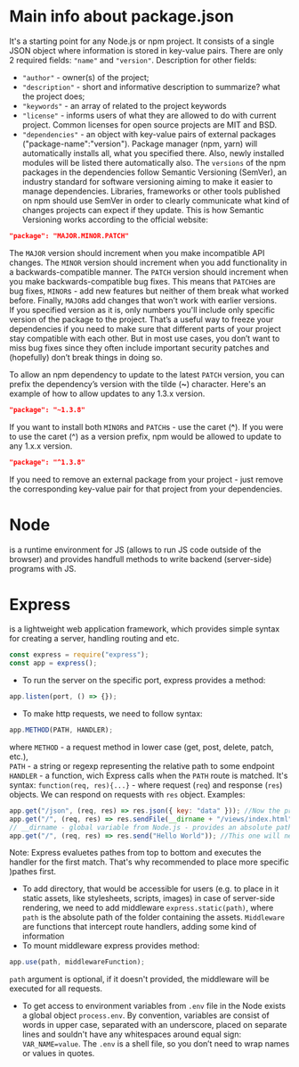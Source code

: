 # Main info about package.json

It's a starting point for any Node.js or npm project. It consists of a single JSON object where information is stored in key-value pairs. There are only 2 required fields: `"name"` and `"version"`.
Description for other fields:

- `"author"` - owner(s) of the project;
- `"description"` - short and informative description to summarize? what the project does;
- `"keywords"` - an array of related to the project keywords
- `"license"` - informs users of what they are allowed to do with current project. Common licenses for open source projects are MIT and BSD.
- `"dependencies"` - an object with key-value pairs of external packages ("package-name":"version"). Package manager (npm, yarn) will automatically installs all, what you specified there. Also, newly installed modules will be listed there automatically also. The `versions` of the npm packages in the dependencies follow Semantic Versioning (SemVer), an industry standard for software versioning aiming to make it easier to manage dependencies. Libraries, frameworks or other tools published on npm should use SemVer in order to clearly communicate what kind of changes projects can expect if they update. This is how Semantic Versioning works according to the official website:

```json
"package": "MAJOR.MINOR.PATCH"
```

The `MAJOR` version should increment when you make incompatible API changes. The `MINOR` version should increment when you add functionality in a backwards-compatible manner. The `PATCH` version should increment when you make backwards-compatible bug fixes. This means that `PATCH`es are bug fixes, `MINOR`s - add new features but neither of them break what worked before. Finally, `MAJOR`s add changes that won’t work with earlier versions.<br/>
If you specified version as it is, only numbers you'll include only specific version of the package to the project. That’s a useful way to freeze your dependencies if you need to make sure that different parts of your project stay compatible with each other. But in most use cases, you don’t want to miss bug fixes since they often include important security patches and (hopefully) don’t break things in doing so.

To allow an npm dependency to update to the latest `PATCH` version, you can prefix the dependency’s version with the tilde (**~**) character. Here's an example of how to allow updates to any 1.3.x version.

```json
"package": "~1.3.8"
```

If you want to install both `MINOR`s and `PATCH`s - use the caret (**^**).
If you were to use the caret (^) as a version prefix, npm would be allowed to update to any 1.x.x version.

```json
"package": "^1.3.8"
```

If you need to remove an external package from your project - just remove the corresponding key-value pair for that project from your dependencies.

# Node

is a runtime environment for JS (allows to run JS code outside of the browser) and provides handfull methods to write backend (server-side) programs with JS.

# Express

is a lightweight web application framework, which provides simple syntax for creating a server, handling routing and etc.

```js
const express = require("express");
const app = express();
```

- To run the server on the specific port, express provides a method:

```js
app.listen(port, () => {});
```

- To make http requests, we need to follow syntax:

```js
app.METHOD(PATH, HANDLER);
```

where `METHOD` - a request method in lower case (get, post, delete, patch, etc.),<br/>
`PATH` - a string or regexp representing the relative path to some endpoint
`HANDLER` - a function, wich Express calls when the `PATH` route is matched. It's syntax: `function(req, res){...}` - where request (`req`) and response (`res`) objects.
We can respond on requests with `res` object. Examples:

```js
app.get("/json", (req, res) => res.json({ key: "data" })); //Now the preferred data format for moving information around the web is JSON. "res.json" method converts JS into JSON string, then sets the appropriate headers to tell your browser that you are serving JSON, and sends the data back.
app.get("/", (req, res) => res.sendFile(__dirname + "/views/index.html")); //sendFile method expects an absolute path for file
// __dirname - global variable from Node.js - provides an absolute path for the current folder
app.get("/", (req, res) => res.send("Hello World")); //This one will never be executed.
```

Note: Express evaluetes pathes from top to bottom and executes the handler for the first match. That's why recommended to place more specific )pathes first. <br/>

- To add directory, that would be accessible for users (e.g. to place in it static assets, like stylesheets, scripts, images) in case of server-side rendering, we need to add middleware `express.static(path)`, where `path` is the absolute path of the folder containing the assets. `Middleware` are functions that intercept route handlers, adding some kind of information
- To mount middleware express provides method:

```js
app.use(path, middlewareFunction);
```

`path` argument is optional, if it doesn't provided, the middleware will be executed for all requests.

- To get access to environment variables from `.env` file in the Node exists a global object `process.env`. By convention, variables are consist of words in upper case, separated with an underscore, placed on separate lines and souldn't have any whitespaces around equal sign: `VAR_NAME=value`. The `.env` is a shell file, so you don’t need to wrap names or values in quotes.
